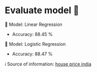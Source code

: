 # Evaluate model 📑

🤖 Model: Linear Regression
* Accuracy: 88.45 %

🤖 Model: Logistic Regression
* Accuracy: 88.47 %

ℹ️ Source of information: [house price india](https://data.world/dataindianset2000/house-price-india)
